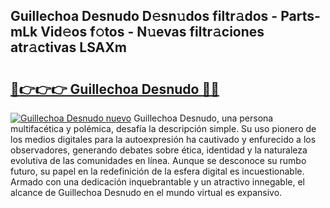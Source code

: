 ## Guillechoa Desnudo D𝚎sn𝚞dos filtr𝚊dos - Parts-mLk Vid𝚎os f𝚘tos - N𝚞evas filtr𝚊ciones atr𝚊ctivas LSAXm

# <h2><a href="http://mb34ji2.tromn.icu/?c=Guillechoa+Desnudo">🔗👉👉👉 Guillechoa Desnudo 🔗🔗</a></h2>

[![Guillechoa Desnudo nuevo](https://i.imgur.com/pEAQMta.gif)](http://mb34ji2.tromn.icu/?c=Guillechoa+Desnudo)
Guillechoa Desnudo, una persona multifacética y polémica, desafía la descripción simple. Su uso pionero de los medios digitales para la autoexpresión ha cautivado y enfurecido a los observadores, generando debates sobre ética, identidad y la naturaleza evolutiva de las comunidades en línea. Aunque se desconoce su rumbo futuro, su papel en la redefinición de la esfera digital es incuestionable. Armado con una dedicación inquebrantable y un atractivo innegable, el alcance de Guillechoa Desnudo en el mundo virtual es expansivo.
